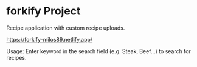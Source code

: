 # forkify Project

Recipe application with custom recipe uploads.

https://forkify-milos89.netlify.app/

Usage:
Enter keyword in the search field (e.g. Steak, Beef...) to search for recipes.


